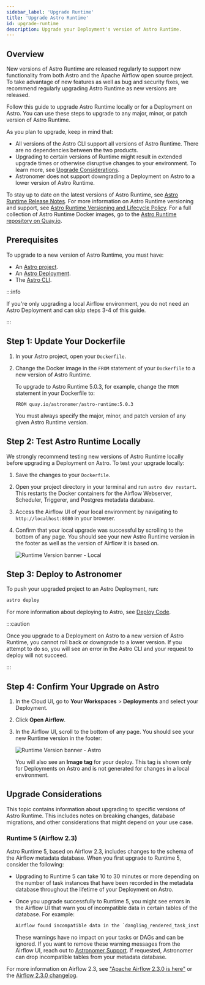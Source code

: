 ```yaml
---
sidebar_label: 'Upgrade Runtime'
title: 'Upgrade Astro Runtime'
id: upgrade-runtime
description: Upgrade your Deployment's version of Astro Runtime.
---
```


## Overview

New versions of Astro Runtime are released regularly to support new functionality from both Astro and the Apache Airflow open source project. To take advantage of new features as well as bug and security fixes, we recommend regularly upgrading Astro Runtime as new versions are released.

Follow this guide to upgrade Astro Runtime locally or for a Deployment on Astro. You can use these steps to upgrade to any major, minor, or patch version of Astro Runtime.

As you plan to upgrade, keep in mind that:

- All versions of the Astro CLI support all versions of Astro Runtime. There are no dependencies between the two products.
- Upgrading to certain versions of Runtime might result in extended upgrade times or otherwise disruptive changes to your environment. To learn more, see [Upgrade Considerations](upgrade-runtime.md#upgrade-considerations).
- Astronomer does not support downgrading a Deployment on Astro to a lower version of Astro Runtime.

To stay up to date on the latest versions of Astro Runtime, see [Astro Runtime Release Notes](runtime-release-notes.md). For more information on Astro Runtime versioning and support, see [Astro Runtime Versioning and Lifecycle Policy](runtime-version-lifecycle-policy.md). For a full collection of Astro Runtime Docker images, go to the [Astro Runtime repository on Quay.io](https://quay.io/repository/astronomer/astro-runtime?tab=tags).

## Prerequisites

To upgrade to a new version of Astro Runtime, you must have:

- An [Astro project](create-project.md).
- An [Astro Deployment](create-deployment.md).
- The [Astro CLI](cli/configure-cli.md#install-the-cli).

:::info

If you're only upgrading a local Airflow environment, you do not need an Astro Deployment and can skip steps 3-4 of this guide.

:::

## Step 1: Update Your Dockerfile

1. In your Astro project, open your `Dockerfile`.
2. Change the Docker image in the `FROM` statement of your `Dockerfile` to a new version of Astro Runtime.

    To upgrade to Astro Runtime 5.0.3, for example, change the `FROM` statement in your Dockerfile to:

    ```
    FROM quay.io/astronomer/astro-runtime:5.0.3
    ```

    You must always specify the major, minor, and patch version of any given Astro Runtime version.

## Step 2: Test Astro Runtime Locally

We strongly recommend testing new versions of Astro Runtime locally before upgrading a Deployment on Astro.  To test your upgrade locally:

1. Save the changes to your `Dockerfile`.
2. Open your project directory in your terminal and run `astro dev restart`. This restarts the Docker containers for the Airflow Webserver, Scheduler, Triggerer, and Postgres metadata database.
3. Access the Airflow UI of your local environment by navigating to `http://localhost:8080` in your browser.
4. Confirm that your local upgrade was successful by scrolling to the bottom of any page. You should see your new Astro Runtime version in the footer as well as the version of Airflow it is based on.

    ![Runtime Version banner - Local](/img/docs/image-tag-airflow-ui-local.png)

## Step 3: Deploy to Astronomer

To push your upgraded project to an Astro Deployment, run:

```sh
astro deploy
```

For more information about deploying to Astro, see [Deploy Code](deploy-code.md).

:::caution

Once you upgrade to a Deployment on Astro to a new version of Astro Runtime, you cannot roll back or downgrade to a lower version. If you attempt to do so, you will see an error in the Astro CLI and your request to deploy will not succeed.

:::

## Step 4: Confirm Your Upgrade on Astro

1. In the Cloud UI, go to **Your Workspaces** > **Deployments** and select your Deployment.
2. Click **Open Airflow**.
3. In the Airflow UI, scroll to the bottom of any page. You should see your new Runtime version in the footer:

    ![Runtime Version banner - Astro](/img/docs/image-tag-airflow-ui-astro.png)

    You will also see an **Image tag** for your deploy. This tag is shown only for Deployments on Astro and is not generated for changes in a local environment.

## Upgrade Considerations

This topic contains information about upgrading to specific versions of Astro Runtime. This includes notes on breaking changes, database migrations, and other considerations that might depend on your use case.

### Runtime 5 (Airflow 2.3)

Astro Runtime 5, based on Airflow 2.3, includes changes to the schema of the Airflow metadata database. When you first upgrade to Runtime 5, consider the following:

- Upgrading to Runtime 5 can take 10 to 30 minutes or more depending on the number of task instances that have been recorded in the metadata database throughout the lifetime of your Deployment on Astro.
- Once you upgrade successfully to Runtime 5, you might see errors in the Airflow UI that warn you of incompatible data in certain tables of the database. For example:

    ```txt
    Airflow found incompatible data in the `dangling_rendered_task_instance_fields` table in your metadata database, and moved...
    ```

    These warnings have no impact on your tasks or DAGs and can be ignored. If you want to remove these warning messages from the Airflow UI, reach out to [Astronomer Support](https://support.astronomer.io). If requested, Astronomer can drop incompatible tables from your metadata database.

For more information on Airflow 2.3, see ["Apache Airflow 2.3.0 is here"](https://airflow.apache.org/blog/airflow-2.3.0/) or the [Airflow 2.3.0 changelog](https://airflow.apache.org/docs/apache-airflow/2.3.0/release_notes.html#airflow-2-3-0-2022-04-30).
